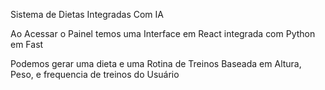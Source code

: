 Sistema de Dietas Integradas Com IA

Ao Acessar o Painel temos uma  Interface em React integrada com Python em Fast 

Podemos gerar uma dieta e uma Rotina de Treinos Baseada em Altura, Peso, e frequencia de treinos do Usuário 
